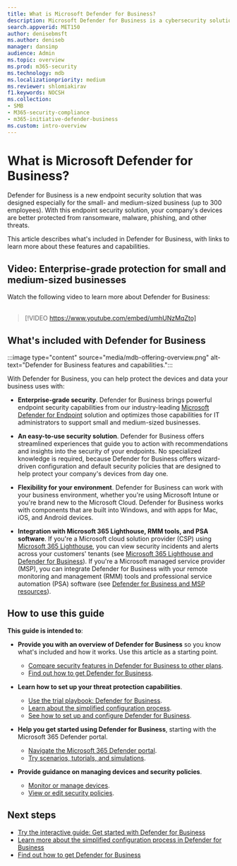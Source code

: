 ```yaml
---
title: What is Microsoft Defender for Business?
description: Microsoft Defender for Business is a cybersecurity solution for small and medium sized businesses. Defender for Business protects against threats across your devices.
search.appverid: MET150
author: denisebmsft
ms.author: deniseb
manager: dansimp 
audience: Admin
ms.topic: overview
ms.prod: m365-security
ms.technology: mdb
ms.localizationpriority: medium
ms.reviewer: shlomiakirav
f1.keywords: NOCSH 
ms.collection: 
- SMB
- M365-security-compliance
- m365-initiative-defender-business
ms.custom: intro-overview
---
```


# What is Microsoft Defender for Business?

Defender for Business is a new endpoint security solution that was designed especially for the small- and medium-sized business (up to 300 employees). With this endpoint security solution, your company's devices are better protected from ransomware, malware, phishing, and other threats. 

This article describes what's included in Defender for Business, with links to learn more about these features and capabilities.


## Video: Enterprise-grade protection for small and medium-sized businesses

Watch the following video to learn more about Defender for Business: <br/><br/>

> [!VIDEO https://www.youtube.com/embed/umhUNzMqZto]

## What's included with Defender for Business

:::image type="content" source="media/mdb-offering-overview.png" alt-text="Defender for Business features and capabilities.":::

With Defender for Business, you can help protect the devices and data your business uses with:

- **Enterprise-grade security**. Defender for Business brings powerful endpoint security capabilities from our industry-leading [Microsoft Defender for Endpoint](../defender-endpoint/microsoft-defender-endpoint.md) solution and optimizes those capabilities for IT administrators to support small and medium-sized businesses.

- **An easy-to-use security solution**. Defender for Business offers streamlined experiences that guide you to action with recommendations and insights into the security of your endpoints. No specialized knowledge is required, because Defender for Business offers wizard-driven configuration and default security policies that are designed to help protect your company's devices from day one.

- **Flexibility for your environment**. Defender for Business can work with your business environment, whether you're using Microsoft Intune or you're brand new to the Microsoft Cloud. Defender for Business works with components that are built into Windows, and with apps for Mac, iOS, and Android devices.

- **Integration with Microsoft 365 Lighthouse, RMM tools, and PSA software**. If you're a Microsoft cloud solution provider (CSP) using [Microsoft 365 Lighthouse](../../lighthouse/m365-lighthouse-overview.md), you can view security incidents and alerts across your customers' tenants (see [Microsoft 365 Lighthouse and Defender for Business](mdb-lighthouse-integration.md)). If you're a Microsoft managed service provider (MSP), you can integrate Defender for Business with your remote monitoring and management (RMM) tools and professional service automation (PSA) software (see [Defender for Business and MSP resources](mdb-partners.md)).

## How to use this guide

**This guide is intended to**:

- **Provide you with an overview of Defender for Business** so you know what's included and how it works. Use this article as a starting point.
   - [Compare security features in Defender for Business to other plans](compare-mdb-m365-plans.md).
   - [Find out how to get Defender for Business](get-defender-business.md).

- **Learn how to set up your threat protection capabilities**. 
   - [Use the trial playbook: Defender for Business](trial-playbook-defender-business.md).
   - [Learn about the simplified configuration process](mdb-simplified-configuration.md).
   - [See how to set up and configure Defender for Business](mdb-setup-configuration.md).

- **Help you get started using Defender for Business**, starting with the Microsoft 365 Defender portal. 
   - [Navigate the Microsoft 365 Defender portal](mdb-get-started.md).
   - [Try scenarios, tutorials, and simulations](mdb-tutorials.md).

- **Provide guidance on managing devices and security policies**.
   - [Monitor or manage devices](mdb-manage-devices.md).
   - [View or edit security policies](mdb-view-edit-policies.md).

## Next steps

- [Try the interactive guide: Get started with Defender for Business](https://aka.ms/MDB-GetStartedGuide)
- [Learn more about the simplified configuration process in Defender for Business](mdb-simplified-configuration.md)
- [Find out how to get Defender for Business](get-defender-business.md)
